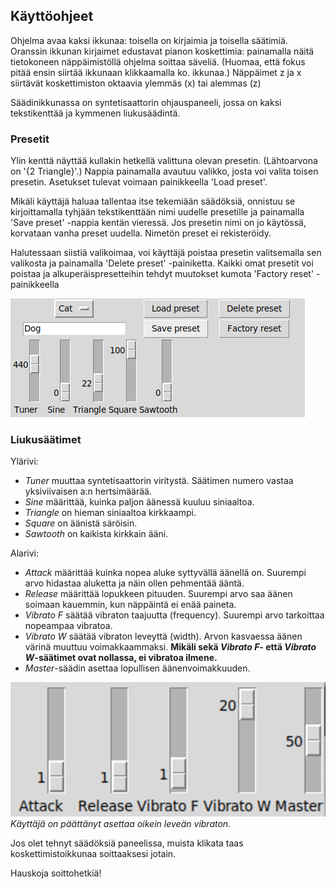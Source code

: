 ## Käyttöohjeet

Ohjelma avaa kaksi ikkunaa: toisella on kirjaimia ja toisella säätimiä. Oranssin ikkunan kirjaimet edustavat pianon koskettimia: painamalla näitä tietokoneen näppäimistöllä ohjelma soittaa säveliä. (Huomaa, että fokus pitää ensin siirtää ikkunaan klikkaamalla ko. ikkunaa.) Näppäimet z ja x siirtävät koskettimiston oktaavia ylemmäs (x) tai alemmas (z)

Säädinikkunassa on syntetisaattorin ohjauspaneeli, jossa on kaksi tekstikenttää ja kymmenen liukusäädintä.

### Presetit
Ylin kenttä näyttää kullakin hetkellä valittuna olevan presetin. (Lähtoarvona on '{2 Triangle}'.) Nappia painamalla avautuu valikko, josta voi valita toisen presetin. Asetukset tulevat voimaan painikkeella 'Load preset'.

Mikäli käyttäjä haluaa tallentaa itse tekemiään säädöksiä, onnistuu se kirjoittamalla tyhjään tekstikenttään nimi uudelle presetille ja painamalla 'Save preset' -nappia kentän vieressä. Jos presetin nimi on jo käytössä, korvataan vanha preset uudella. Nimetön preset ei rekisteröidy.

Halutessaan siistiä valikoimaa, voi käyttäjä poistaa presetin valitsemalla sen valikosta ja painamalla 'Delete preset' -painiketta. Kaikki omat presetit voi poistaa ja alkuperäispresetteihin tehdyt muutokset kumota 'Factory reset' -painikkeella

![tallentamistilanne](./kuvat/koira)

### Liukusäätimet

Ylärivi:
- *Tuner* muuttaa syntetisaattorin viritystä. Säätimen numero vastaa yksiviivaisen a:n hertsimäärää.
- *Sine* määrittää, kuinka paljon äänessä kuuluu siniaaltoa.
- *Triangle* on hieman siniaaltoa kirkkaampi.
- *Square* on äänistä säröisin.
- *Sawtooth* on kaikista kirkkain ääni.

Alarivi:
- *Attack* määrittää kuinka nopea aluke syttyvällä äänellä on. Suurempi arvo hidastaa aluketta ja näin ollen pehmentää ääntä.
- *Release* määrittää lopukkeen pituuden. Suurempi arvo saa äänen soimaan kauemmin, kun näppäintä ei enää paineta.
- *Vibrato F* säätää vibraton taajuutta (frequency). Suurempi arvo tarkoittaa nopeampaa vibratoa.
- *Vibrato W* säätää vibraton leveyttä (width). Arvon kasvaessa äänen värinä muuttuu voimakkaammaksi. **Mikäli sekä *Vibrato F*- että *Vibrato W*-säätimet ovat nollassa, ei vibratoa ilmene.**
- *Master*-säädin asettaa lopullisen äänenvoimakkuuden.

![säädöksiä](./kuvat/vibr)
*Käyttäjä on päättänyt asettaa oikein leveän vibraton.*


Jos olet tehnyt säädöksiä paneelissa, muista klikata taas koskettimistoikkunaa soittaaksesi jotain.

Hauskoja soittohetkiä!
